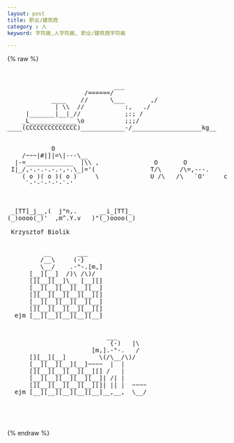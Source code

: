 ```yaml
---
layout: post
title: 职业/建筑商
category : 人
keyword: 字符画,人字符画, 职业/建筑商字符画

---
```

{% raw %}
<pre>


                             ___
                     /======/
            ____    //      \___       ,/
             | \\  //           :,   ./
     |_______|__|_//            ;:; /
    _L_____________\o           ;;;/
____(CCCCCCCCCCCCCC)____________-/___________________kg__


            O
    /~~~|#|]|=\|---\__
  |-=_____________  |\\ ,               O       O
 I|_/,-.-.-.-.-,-.\_|='(               T/\     /\=,---.
    ( o )( o )( o )     \              U /\   /\   `O'     cww
     `-'-'-'-'-`-'



 _[TT]_j__,(  j"n,.      __i_[TT]_
(_)oooo(_)'  ,m^.Y.v   )"(_)oooo(_)

 Krzysztof Biolik 


          __       ___
         /__\     (-}
         \__/    .-"-.[m,]
      [__][__]  /)\ /\)/
      [][__][__]\__ [__][]
      [__][__][__][__][__]
      [][__][__][__][__][]
      [__][__][__][__][__]
      [][__][__][__][__][]
  ejm [__][__][__][__][__]


                           ___
                            {-)   |\
                       [m,].-"-.   /
      [][__][__]         \(/\__/\)/
      [__][__][__][__]~~~~  |  |
      [][__][__][__][__][] /   |
      [__][__][__][__][__]| /| |
      [][__][__][__][__][]| || |  ~~~~
  ejm [__][__][__][__][__]__,__,  \__/



 </pre>
{% endraw %}
